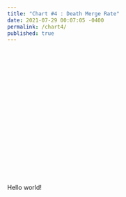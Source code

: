 ```yaml
---
title: "Chart #4 : Death Merge Rate"
date: 2021-07-29 00:07:05 -0400
permalink: /chart4/
published: true
---
```


<html>
<script src = 'https://d3js.org/d3.v5.min.js'></script>
<style> rect {stroke: black; }
.bar.positive {
  fill: steelblue;
}
.bar.negative {
  fill: brown;
}
.axis text {
  font: 10px sans-serif;
}
.axis path,
.axis line {
  fill: none;
  stroke: #000;
  shape-rendering: crispEdges;
}




</style>
<body onload='init()'>
<svg width=1200 height=700>
</svg>

<script>
async function init() {
// 'https://flunky.github.io/cars2017.csv'
// 'https://raw.githubusercontent.com/Redstone-WB/Redstone-WB.github.io/master/_data/csvData_changed.csv'
const data = await d3.csv('https://raw.githubusercontent.com/Redstone-WB/Redstone-WB.github.io/master/_data/5cons_death_rate_changed.csv');


    //   var data = [100, -100, -150, 55, 150, 120, 450, 980, 1200];

      var leftMargin = 50;  // Space to the left of first bar; accomodates y-axis labels
      var rightMargin = 10; // Space to the right of last bar
      var margin = {left: leftMargin, right: rightMargin, top: 10, bottom: 10};
      var barWidth = 30;  // Width of the bars
      var chartHeight = 450;  // Height of chart, from x-axis (ie. y=0)
      var chartWidth = margin.left + 10 * barWidth + margin.right;

      /* This scale produces negative output for negatve input */
      var yScale = d3.scaleLinear()
                     .domain([0, 0.5])
                     .range([0, chartHeight]);

      /*
       * We need a different scale for drawing the y-axis. It needs
       * a reversed range, and a larger domain to accomodate negaive values.
       */
      var yAxisScale = d3.scaleLinear()
                         .domain([-0.1, 0.5])
                         .range([chartHeight - yScale(-0.1), 0 ]);

      var svg = d3.select('svg');
      svg
          .attr('height', chartHeight + 100)
          .attr('width', chartWidth)
          .style('border', '1px solid');

      svg
        .selectAll("rect")
        .data(data)
        .enter()
        .append("rect")
          .attr("x", function(d, i) { return margin.left + i * barWidth; })
          .attr("y", function(d, i) { return chartHeight - Math.max(0, yScale(d));})
          .attr("height", function(d) { return Math.abs(yScale(d)); })
          .attr("width", barWidth)
          .style("fill", "grey")
		  .style("stroke", "black")
		  .style("stroke-width", "1px")
		  .style("opacity", function(d, i) { return 1 /*- (i * (1/data.length)); */});

      var yAxis = d3.axisLeft(yAxisScale);
      
      svg.append('g')
        .attr('transform', function(d) {
          return 'translate(' + margin.left + ', 0)';
        })
        .call(yAxis);

      /*
      var xScale = d3.scaleLinear()
                      .domain(0, data.length * barWidth)
                      .range(0, chartWidth);

      var xAxis = d3.axisBottom();
      */
      
}
</script>
</body>
</html>


Hello world!